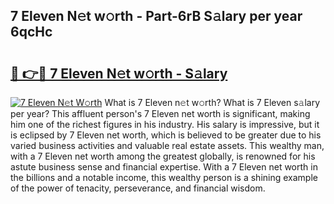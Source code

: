 ## 7 Eleven N𝚎t w𝚘rth - Part-6rB S𝚊lary per year 6qcHc

# <h2><a href="http://gc2abs.nevu.top/?p=7+Eleven">🔗 👉🔴 7 Eleven N𝚎t w𝚘rth - S𝚊lary</a></h2>

[![7 Eleven N𝚎t W𝚘rth](https://i.imgur.com/Oavwk0R.jpeg)](http://gc2abs.nevu.top/?p=7+Eleven)
What is 7 Eleven n𝚎t w𝚘rth? What is 7 Eleven s𝚊lary per year?
This affluent person's 7 Eleven net worth is significant, making him one of the richest figures in his industry. His salary is impressive, but it is eclipsed by 7 Eleven net worth, which is believed to be greater due to his varied business activities and valuable real estate assets. This wealthy man, with a 7 Eleven net worth among the greatest globally, is renowned for his astute business sense and financial expertise. With a 7 Eleven net worth in the billions and a notable income, this wealthy person is a shining example of the power of tenacity, perseverance, and financial wisdom.
